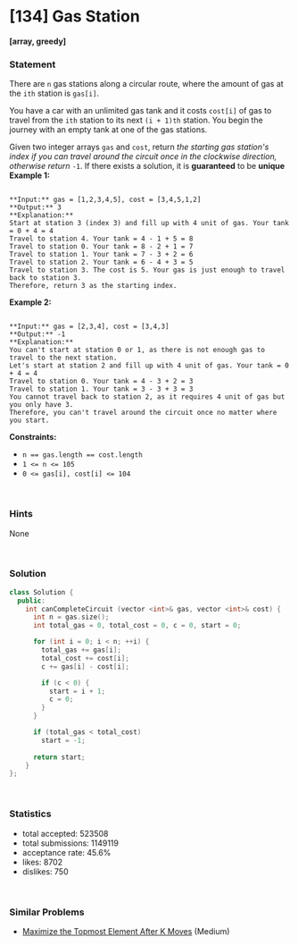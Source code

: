 # [134] Gas Station

**[array, greedy]**

### Statement

There are `n` gas stations along a circular route, where the amount of gas at the `ith` station is `gas[i]`.

You have a car with an unlimited gas tank and it costs `cost[i]` of gas to travel from the `ith` station to its next `(i + 1)th` station. You begin the journey with an empty tank at one of the gas stations.

Given two integer arrays `gas` and `cost`, return *the starting gas station's index if you can travel around the circuit once in the clockwise direction, otherwise return* `-1`. If there exists a solution, it is **guaranteed** to be **unique**
**Example 1:**

```

**Input:** gas = [1,2,3,4,5], cost = [3,4,5,1,2]
**Output:** 3
**Explanation:**
Start at station 3 (index 3) and fill up with 4 unit of gas. Your tank = 0 + 4 = 4
Travel to station 4. Your tank = 4 - 1 + 5 = 8
Travel to station 0. Your tank = 8 - 2 + 1 = 7
Travel to station 1. Your tank = 7 - 3 + 2 = 6
Travel to station 2. Your tank = 6 - 4 + 3 = 5
Travel to station 3. The cost is 5. Your gas is just enough to travel back to station 3.
Therefore, return 3 as the starting index.

```

**Example 2:**

```

**Input:** gas = [2,3,4], cost = [3,4,3]
**Output:** -1
**Explanation:**
You can't start at station 0 or 1, as there is not enough gas to travel to the next station.
Let's start at station 2 and fill up with 4 unit of gas. Your tank = 0 + 4 = 4
Travel to station 0. Your tank = 4 - 3 + 2 = 3
Travel to station 1. Your tank = 3 - 3 + 3 = 3
You cannot travel back to station 2, as it requires 4 unit of gas but you only have 3.
Therefore, you can't travel around the circuit once no matter where you start.

```

**Constraints:**
* `n == gas.length == cost.length`
* `1 <= n <= 105`
* `0 <= gas[i], cost[i] <= 104`


<br>

### Hints

None

<br>

### Solution

```cpp
class Solution {
  public:
    int canCompleteCircuit (vector <int>& gas, vector <int>& cost) {
      int n = gas.size();
      int total_gas = 0, total_cost = 0, c = 0, start = 0;

      for (int i = 0; i < n; ++i) {
        total_gas += gas[i];
        total_cost += cost[i];
        c += gas[i] - cost[i];

        if (c < 0) {
          start = i + 1;
          c = 0;
        }
      }

      if (total_gas < total_cost)
        start = -1;
      
      return start;
    }
};
```

<br>

### Statistics

- total accepted: 523508
- total submissions: 1149119
- acceptance rate: 45.6%
- likes: 8702
- dislikes: 750

<br>

### Similar Problems

- [Maximize the Topmost Element After K Moves](https://leetcode.com/problems/maximize-the-topmost-element-after-k-moves) (Medium)
